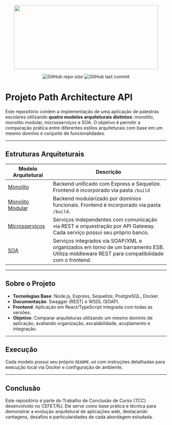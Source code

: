 
<div align="center"> 

<img src="./markdown/logo_md.png" width="450px" height="200px">

![GitHub repo size](https://img.shields.io/github/repo-size/seu-usuario/path-architecture-api?color=D46162)
![GitHub last commit](https://img.shields.io/github/last-commit/seu-usuario/path-architecture-api?color=D46162)

</div>

# Projeto Path Architecture API

Este repositório contém a implementação de uma aplicação de palestras escolares utilizando **quatro modelos arquiteturais distintos**: monolito, monolito modular, microsserviços e SOA. O objetivo é permitir a comparação prática entre diferentes estilos arquiteturais com base em um mesmo domínio e conjunto de funcionalidades.

---

## Estruturas Arquiteturais

| Modelo Arquitetural | Descrição |
|---------------------|-----------|
| [Monolito](./monolito/README.md) | Backend unificado com Express e Sequelize. Frontend é incorporado via pasta `/build` |
| [Monolito Modular](./monolito_modular/README.md) | Backend modularizado por domínios funcionais. Frontend é incorporado via pasta `/build`. |
| [Microsserviços](./microsservico/README.md) | Serviços independentes com comunicação via REST e orquestração por API Gateway. Cada serviço possui seu próprio banco. |
| [SOA](./soa/README.md) | Serviços integrados via SOAP/XML e organizados em torno de um barramento ESB. Utiliza middleware REST para compatibilidade com o frontend. |

---

## Sobre o Projeto

- **Tecnologias Base**: Node.js, Express, Sequelize, PostgreSQL, Docker.
- **Documentação**: Swagger (REST) e WSDL (SOAP).
- **Frontend**: Aplicação em React/TypeScript integrada com todas as versões.
- **Objetivo**: Comparar arquiteturas utilizando um mesmo domínio de aplicação, avaliando organização, escalabilidade, acoplamento e integração.

---

## Execução

Cada modelo possui seu próprio `README.md` com instruções detalhadas para execução local via Docker e configuração de ambiente.

---

## Conclusão

Este repositório é parte do Trabalho de Conclusão de Curso (TCC) desenvolvido no CEFET/RJ. Ele serve como base prática e técnica para demonstrar a evolução arquitetural de aplicações web, destacando vantagens, desafios e particularidades de cada abordagem estudada.